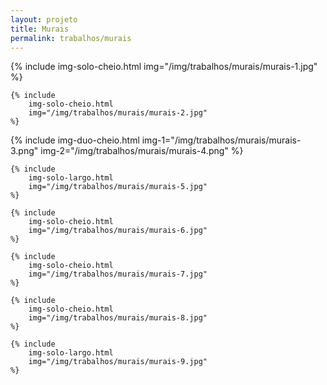 ```yaml
---
layout: projeto
title: Murais
permalink: trabalhos/murais
---
```


<section>
	{% include
		img-solo-cheio.html
		img="/img/trabalhos/murais/murais-1.jpg"
	%}

	{% include
		img-solo-cheio.html
		img="/img/trabalhos/murais/murais-2.jpg"
	%}

{% include
	img-duo-cheio.html
	img-1="/img/trabalhos/murais/murais-3.png"
	img-2="/img/trabalhos/murais/murais-4.png"
%}

	{% include
		img-solo-largo.html
		img="/img/trabalhos/murais/murais-5.jpg"
	%}

	{% include
		img-solo-cheio.html
		img="/img/trabalhos/murais/murais-6.jpg"
	%}

	{% include
		img-solo-cheio.html
		img="/img/trabalhos/murais/murais-7.jpg"
	%}

	{% include
		img-solo-cheio.html
		img="/img/trabalhos/murais/murais-8.jpg"
	%}

	{% include
		img-solo-largo.html
		img="/img/trabalhos/murais/murais-9.jpg"
	%}
	
</section>